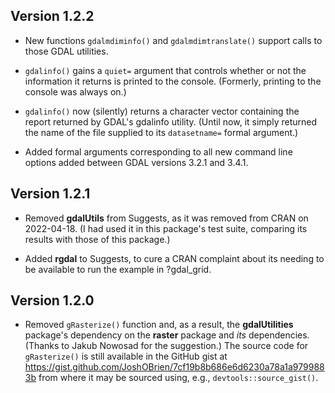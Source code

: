 ## Version 1.2.2

* New functions `gdalmdiminfo()` and `gdalmdimtranslate()` support
  calls to those GDAL utilities.
  
* `gdalinfo()` gains a `quiet=` argument that controls whether or not
  the information it returns is printed to the console. (Formerly,
  printing to the console was always on.)
  
* `gdalinfo()` now (silently) returns a character vector containing
  the report returned by GDAL's gdalinfo utility. (Until now, it
  simply returned the name of the file supplied to its `datasetname=`
  formal argument.)
  
* Added formal arguments corresponding to all new command line options
  added between GDAL versions 3.2.1 and 3.4.1.

## Version 1.2.1

* Removed **gdalUtils** from Suggests, as it was removed from CRAN on
  2022-04-18. (I had used it in this package's test suite, comparing
  its results with those of this package.)
  
* Added **rgdal** to Suggests, to cure a CRAN complaint about its
  needing to be available to run the example in ?gdal_grid. 

## Version 1.2.0

* Removed `gRasterize()` function and, as a result, the
  **gdalUtilities** package's dependency on the **raster** package and
  *its* dependencies. (Thanks to Jakub Nowosad for the suggestion.)
  The source code for `gRasterize()` is still available in the GitHub
  gist at
  https://gist.github.com/JoshOBrien/7cf19b8b686e6d6230a78a1a9799883b
  from where it may be sourced using, e.g., `devtools::source_gist()`.
  
